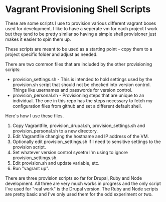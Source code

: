 # Vagrant Provisioning Shell Scripts

These are some scripts I use to provision various different vagrant
boxes used for development. I like to have a seperate vm for each
project I work but they tend to be pretty similar so having a simple
shell provisioner just makes it easier to spin them up.

These scripts are meant to be used as a starting point - copy them to
a project specific folder and adjust as needed.

There are two common files that are included by the other provisioning
scripts:

- provision_settings.sh - This is intended to hold settings used by
  the provision.sh script that should not be checked into version
  control. Things like usernames and passwords for version control.
- provision_personal.sh - Provisioning steps that are unique to an
  individual. The one in this repo has the steps necessary to fetch my
  configuration files from github and set a different default shell.

Here's how I use these files.

1. Copy Vagrantfile, provision_drupal.sh, provision_settings.sh and
   provision_personal.sh to a new directory.
1. Edit Vagrantfile changing the hostname and IP address of the VM.
1. Optionally edit provision_settings.sh if I need to sensitive
   settings to the provision script.
1. Set whatever version control sysetm I'm using to ignore
   provision_settings.sh.
1. Edit provision.sh and update variable, etc.
1. Run "vagrant up".

There are three provision scripts so far for Drupal, Ruby and Node
development. All three are very much works in progress and the only
script I've used for "real work" is the Drupal version. The Ruby and
Node scripts are pretty basic and I've only used them for the odd
experiment or two.
